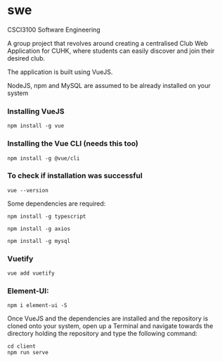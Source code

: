 # swe
CSCI3100 Software Engineering 

A group project that revolves around creating a centralised Club Web Application for CUHK, where students can easily discover and join
their desired club. 

The application is built using VueJS. 

NodeJS, npm and MySQL are assumed to be already installed on your system

### Installing VueJS
```
npm install -g vue
```

### Installing the Vue CLI (needs this too)
```
npm install -g @vue/cli
```

### To check if installation was successful
```
vue --version
```

Some dependencies are required:

```
npm install -g typescript
```

```
npm install -g axios
```

```
npm install -g mysql
```

### Vuetify
```
vue add vuetify
```

### Element-UI:
```
npm i element-ui -S
```

Once VueJS and the dependencies are installed and the repository is cloned onto your system, open up a Terminal and navigate towards the directory
holding the repository and type the following command:

```
cd client
npm run serve
```
